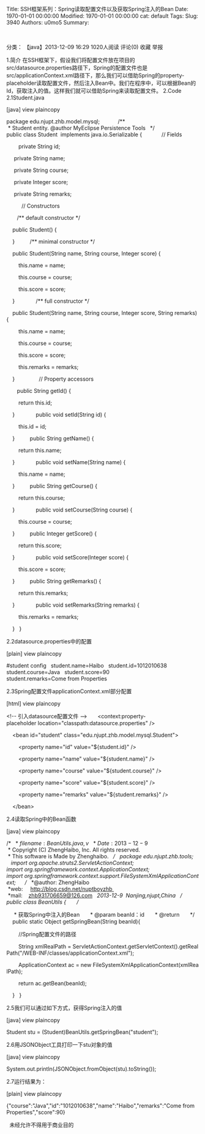 Title: SSH框架系列：Spring读取配置文件以及获取Spring注入的Bean
Date: 1970-01-01 00:00:00
Modified: 1970-01-01 00:00:00
cat: default
Tags: 
Slug: 3940
Authors: u0mo5 
Summary: 


 
 

分类： 【java】2013-12-09 16:29 1020人阅读 评论(0) 收藏 举报

1.简介
在SSH框架下，假设我们将配置文件放在项目的src/datasource.properties路径下，Spring的配置文件也是src/applicationContext.xml路径下，那么我们可以借助Spring的property-placeholder读取配置文件，然后注入Bean中。我们在程序中，可以根据Bean的Id，获取注入的值。这样我们就可以借助Spring来读取配置文件。
2.Code
2.1Student.java
 



[java] view plaincopy
 



package edu.njupt.zhb.model.mysql;  
  
  
  
/** 
 * Student entity. @author MyEclipse Persistence Tools 
 */  
  
public class Student  implements java.io.Serializable {  
  
  
    // Fields      

  
     private String id;  

     private String name;  

     private String course;  

     private Integer score;  

     private String remarks;  

  
  
    // Constructors  

  
    /** default constructor */  

    public Student() {  

    }  
  
    /** minimal constructor */  

    public Student(String name, String course, Integer score) {  

        this.name = name;  

        this.course = course;  

        this.score = score;  

    }  
      
    /** full constructor */  

    public Student(String name, String course, Integer score, String remarks) {  

        this.name = name;  

        this.course = course;  

        this.score = score;  

        this.remarks = remarks;  

    }  
  
     
    // Property accessors  

  
    public String getId() {  

        return this.id;  

    }  
      
    public void setId(String id) {  

        this.id = id;  

    }  
  
    public String getName() {  

        return this.name;  

    }  
      
    public void setName(String name) {  

        this.name = name;  

    }  
  
    public String getCourse() {  

        return this.course;  

    }  
      
    public void setCourse(String course) {  

        this.course = course;  

    }  
  
    public Integer getScore() {  

        return this.score;  

    }  
      
    public void setScore(Integer score) {  

        this.score = score;  

    }  
  
    public String getRemarks() {  

        return this.remarks;  

    }  
      
    public void setRemarks(String remarks) {  

        this.remarks = remarks;  

    }  
}  


2.2datasource.properties中的配置
 
 



[plain] view plaincopy
 









#student config  
student.name=Haibo  
student.id=1012010638  
student.course=Java  
student.score=90  
student.remarks=Come from Properties  








2.3Spring配置文件applicationContext.xml部分配置
 
 



[html] view plaincopy
 









&lt;!-- 引入datasource配置文件 --&gt;  
    &lt;context:property-placeholder location="classpath:datasource.properties" /&gt;  

    &lt;bean id="student" class="edu.njupt.zhb.model.mysql.Student"&gt;  

        &lt;property name="id" value="${student.id}" /&gt;  

        &lt;property name="name" value="${student.name}" /&gt;  

        &lt;property name="course" value="${student.course}" /&gt;  

        &lt;property name="score" value="${student.score}" /&gt;  

        &lt;property name="remarks" value="${student.remarks}" /&gt;  

    &lt;/bean&gt;  









2.4读取Spring中的Bean函数
 
 



[java] view plaincopy
 









/* 
 * $filename: BeanUtils.java,v $ 
 * $Date: 2013-12-9  $ 
 * Copyright (C) ZhengHaibo, Inc. All rights reserved. 
 * This software is Made by Zhenghaibo. 
 */  
package edu.njupt.zhb.tools;  
  
import org.apache.struts2.ServletActionContext;  
import org.springframework.context.ApplicationContext;  
import org.springframework.context.support.FileSystemXmlApplicationContext;  
  
/* 
 *@author: ZhengHaibo   
 *web:     http://blog.csdn.net/nuptboyzhb 
 *mail:    zhb931706659@126.com 
 *2013-12-9  Nanjing,njupt,China 
 */  
public class BeanUtils {  
    /** 

     * 获取Spring中注入的Bean 
     * @param beanId：id 
     * @return 
     */  
    public static Object getSpringBean(String beanId){  

        //Spring配置文件的路径  

        String xmlRealPath = ServletActionContext.getServletContext().getRealPath("/WEB-INF/classes/applicationContext.xml");  

        ApplicationContext ac = new FileSystemXmlApplicationContext(xmlRealPath);  

        return ac.getBean(beanId);  

    }  
}  








2.5我们可以通过如下方式，获得Spring注入的值
 
 



[java] view plaincopy
 









Student stu = (Student)BeanUtils.getSpringBean("student");  









2.6用JSONObject工具打印一下stu对象的值
 
 



[java] view plaincopy
 









System.out.println(JSONObject.fromObject(stu).toString());  








2.7运行结果为：
 
 



[plain] view plaincopy
 









{"course":"Java","id":"1012010638","name":"Haibo","remarks":"Come from Properties","score":90}  








 
未经允许不得用于商业目的




